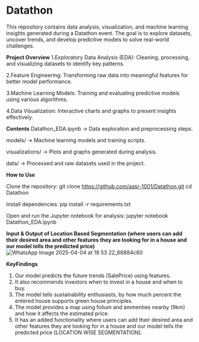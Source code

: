 # Datathon
This repository contains data analysis, visualization, and machine learning insights generated during a Datathon event. The goal is to explore datasets, uncover trends, and develop predictive models to solve real-world challenges.

**Project Overview**
1.Exploratory Data Analysis (EDA): Cleaning, processing, and visualizing datasets to identify key patterns.

2.Feature Engineering: Transforming raw data into meaningful features for better model performance.

3.Machine Learning Models: Training and evaluating predictive models using various algorithms.

4.Data Visualization: Interactive charts and graphs to present insights effectively.

**Contents**
Datathon_EDA.ipynb → Data exploration and preprocessing steps.

models/ → Machine learning models and training scripts.

visualizations/ → Plots and graphs generated during analysis.

data/ → Processed and raw datasets used in the project.

**How to Use**

Clone the repository:
git clone https://github.com/aasr-1001/Datathon.git
cd Datathon

Install dependencies:
pip install -r requirements.txt

Open and run the Jupyter notebook for analysis:
jupyter notebook Datathon_EDA.ipynb

**Input & Output of Location Based Segmentation (where users can add their desired area and other features they are looking for in a house and our model tells the predicted price)**
![WhatsApp Image 2025-04-04 at 18 53 22_66884c60](https://github.com/user-attachments/assets/6476b70f-1e90-4cd0-a048-3dec096ff980)

**KeyFindings**
1. Our model predicts the future trends (SalePrice) using features.
2. It also recommends investors when to invest in a house and when to buy.
3. The model tells sustainability enthusiasts, by how much percent the entered house supports green house principles.
4. The model provides a map using folium and ammenties nearby (9km) and how it affects the estimated price.
5. It has an added functionality where users can add their desired area and other features they are looking for in a house and our model tells the predicted price [LOCATION WISE SEGMENTATION].
